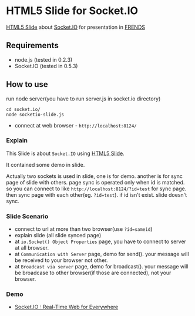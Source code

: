 HTML5 Slide for Socket.IO
=================================

[HTML5 Slide](http://github.com/sioked/html5-slides) about [Socket.IO](http://github.com/LearnBoost/Socket.IO-node) for presentation in [FRENDS](http://frends.kr)

## Requirements
- node.js (tested in 0.2.3)
- Socket.IO (tested in 0.5.3)

## How to use
run node server(you have to run server.js in socket.io directory)

    cd socket.io/
	node socketio-slide.js

* connect at web browser - `http://localhost:8124/`

### Explain

This Slide is about `Socket.IO` using [HTML5 Slide](http://github.com/sioked/html5-slides).

It contained some demo in slide.

Actually two sockets is used in slide, one is for demo. 
another is for sync page of slide with others. page sync is operated only when id is matched. so you can connect to like `http://localhost:8124/?id=test` for sync page. then sync page with each other(eg. `?id=test`). if id isn't exist. slide doesn't sync.

### Slide Scenario

* connect to url at more than two browser(use `?id=sameid`)
* explain slide (all slide synced page)
* at `io.Socket() Object Properties` page, you have to connect to server at all browser.
* at `Communication with Server` page, demo for send(). your message will be received to your browser not other.
* at `Broadcast via server` page, demo for broadcast(). your message will be broadcase to other browser(if those are connected), not your browser.

### Demo

* [Socket.IO : Real-Time Web for Everywhere](http://sideeffect.kr:8001/)
